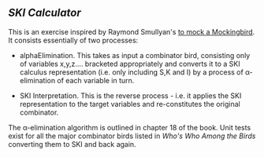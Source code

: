 ## _SKI Calculator_ 

This is an exercise inspired by Raymond Smullyan's [to mock a Mockingbird](http://en.wikipedia.org/wiki/To_Mock_a_Mockingbird). It consists essentially of two processes:

*   alphaElimination.  This takes as input a combinator bird, consisting only of variables x,y,z.... bracketed appropriately and converts it to a SKI calculus representation (i.e. only including S,K and I) by a process of α-elimination of each variable in turn. 

*   SKI Interpretation.  This is the reverse process - i.e. it applies the SKI representation to the target variables and re-constitutes the original combinator.

The α-elimination algorithm is outlined in chapter 18 of the book.  Unit tests exist for all the major combinator birds listed in _Who's Who Among the Birds_ converting them to SKI and back again. 